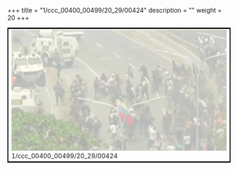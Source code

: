 +++
title = "1/ccc_00400_00499/20_29/00424"
description = ""
weight = 20
+++

<table style="border:2px solid black;max-width:800px;max-height:800px;" 
><tr><td>
<img class="center-fit-jpg"
src="/jpg_/aaa_20190430_NxaOmWaI8sI_00423.jpg">
1/ccc_00400_00499/20_29/00424
</img></td></tr></table>
